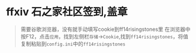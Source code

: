 # ffxiv 石之家社区签到,盖章

> 需要谷歌浏览器，没有就手动填写cookie到ff14risingstones里
> 在浏览器中按F12，点击`应用`，找到左侧栏`存储`->`Cookie`,找到`ff14risingstones`，将值复制粘贴到`config.ini`中的`ff14risingstones`